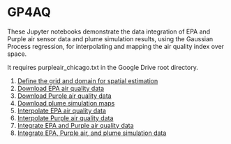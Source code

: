 # GP4AQ

These Jupyter notebooks demonstrate the data integration of EPA and Purple air sensor data and plume simulation results, using the Gaussian Process regression, for interpolating and mapping the air quality index over space. 

It requires purpleair_chicago.txt in the Google Drive root directory.

1. [Define the grid and domain for spatial estimation](https://colab.research.google.com/drive/16wAbVfjq0C5IVNNnPQAzOPxHDMFUen-I#scrollTo=JNnxyufi4dYZ)
3. [Download EPA air quality data](https://colab.research.google.com/drive/1EFb5uq7qPmVVqnoOleWOhnmCx5qh2sef#scrollTo=syw-yRQTfCTA)
4. [Download Purple air quality data](https://colab.research.google.com/drive/1TrU84Ihoo-qeyRDWnmxCji021k5Iu1Ij#scrollTo=XJdnKwwA3Vn7)
5. [Download plume simulation maps](https://colab.research.google.com/drive/11MJWrrpR7ZWrhRqhgDrEM92F3N1xQWJk#scrollTo=mSJ8p5VAccxR)
6. [Interpolate EPA air quality data](https://colab.research.google.com/drive/1eG93BWgQ6GnjsilBuLQf1lJmF7hRkyr2#scrollTo=ZvowwJXMvqIj)
7. [Interpolate Purple air quality data](https://colab.research.google.com/drive/1UlVMgmVKPryp-GIoNvC-s86lxyGiPyRB#scrollTo=Yark1lZ0vIq8)
8. [Integrate EPA and Purple air quality data](https://colab.research.google.com/drive/1rGDzyeyLm5rC3jtO8YMY6zh4mJZmbO37#scrollTo=p8MKxYr2TWkw)
9. [Integrate EPA, Purple air, and plume simulation data](https://colab.research.google.com/drive/17-Cp5kVMSGLnwdjw03hAwY85DmNR06Kb#scrollTo=LP8UYCZQT7-l)
